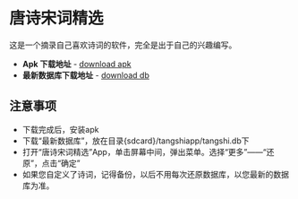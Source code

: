 唐诗宋词精选
======
这是一个摘录自己喜欢诗词的软件，完全是出于自己的兴趣编写。

* **Apk 下载地址** - [download apk](https://github.com/jilianggqq/poemsong/blob/master/tangshisongci-release.apk?raw=true)
* **最新数据库下载地址** - [download db](https://github.com/jilianggqq/poemsong/blob/master/tangshi.db?raw=true)

## 注意事项
* 下载完成后，安装apk
* 下载“最新数据库”，放在目录{sdcard}/tangshiapp/tangshi.db下
* 打开“唐诗宋词精选”App，单击屏幕中间，弹出菜单。选择“更多”——“还原”，点击“确定”
* 如果您自定义了诗词，记得备份，以后不用每次还原数据库，以您最新的数据库为准。